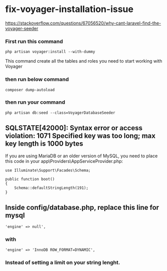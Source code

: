 # fix-voyager-installation-issue


https://stackoverflow.com/questions/67056520/why-cant-laravel-find-the-voyager-seeder


### First run this command
```
php artisan voyager:install --with-dummy
```
This command create all the tables and roles you need to start working with Voyager

### then run below command
```
composer dump-autoload
```
### then run your command
```
php artisan db:seed --class=VoyagerDatabaseSeeder
```


## SQLSTATE[42000]: Syntax error or access violation: 1071 Specified key was too long; max key length is 1000 bytes 

If you are using MariaDB or an older version of MySQL, you need to place this code in your app\Providers\AppServiceProvider.php:

```
use Illuminate\Support\Facades\Schema;

public function boot()
{
    Schema::defaultStringLength(191);
}
```

## Inside config/database.php, replace this line for mysql

```
'engine' => null',
```
### with

```
'engine' => 'InnoDB ROW_FORMAT=DYNAMIC',
```

### Instead of setting a limit on your string lenght.
